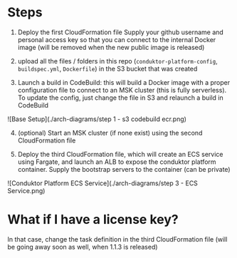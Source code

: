 # Steps

1) Deploy the first CloudFormation file
Supply your github username and personal access key so that you can connect to the internal Docker image (will be removed when the new public image is released)

2) upload all the files / folders in this repo (`conduktor-platform-config`, `buildspec.yml`, `Dockerfile`) in the S3 bucket that was created 

3) Launch a build in CodeBuild: this will build a Docker image with a proper configuration file to connect to an MSK cluster (this is fully serverless). To update the config, just change the file in S3 and relaunch a build in CodeBuild 

![Base Setup](./arch-diagrams/step 1 - s3 codebuild ecr.png)

4) (optional) Start an MSK cluster (if none exist) using the second CloudFormation file

5) Deploy the third CloudFormation file, which will create an ECS service using Fargate, and launch an ALB to expose the conduktor platform container. Supply the bootstrap servers to the container (can be private)

![Conduktor Platform ECS Service](./arch-diagrams/step 3 - ECS Service.png)


# What if I have a license key?

In that case, change the task definition in the third CloudFormation file (will be going away soon as well, when 1.1.3 is released)
